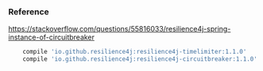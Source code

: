### Reference 

https://stackoverflow.com/questions/55816033/resilience4j-spring-instance-of-circuitbreaker

```gradle
	compile 'io.github.resilience4j:resilience4j-timelimiter:1.1.0'
	compile 'io.github.resilience4j:resilience4j-circuitbreaker:1.1.0'
```

